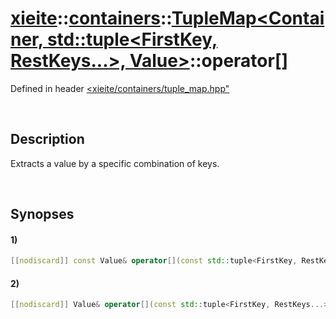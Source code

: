 # [xieite](../../../../../../xieite.md)\:\:[containers](../../../../../../containers.md)\:\:[TupleMap<Container, std::tuple<FirstKey, RestKeys...>, Value>](../../../../tuple_map.md)\:\:operator\[\]
Defined in header [<xieite/containers/tuple_map.hpp"](../../../../../../../include/xieite/containers/tuple_map.hpp)

&nbsp;

## Description
Extracts a value by a specific combination of keys.

&nbsp;

## Synopses
#### 1)
```cpp
[[nodiscard]] const Value& operator[](const std::tuple<FirstKey, RestKeys...>& keys) const noexcept;
```
#### 2)
```cpp
[[nodiscard]] Value& operator[](const std::tuple<FirstKey, RestKeys...>& keys) noexcept;
```
